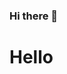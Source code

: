 ### Hi there 👋
<h1> Hello </h1> 
<!--
**KIRITAONLINE/KIRITAONLINE** is a ✨ _special_ ✨ repository because its `README.md` (this file) appears on your GitHub profile.

Here are some ideas to get you started:![ahora](https://github.com/KIRITAONLINE/KIRITAONLINE/assets/156240646/349d7f71-2e9f-401c-9dde-beec021dc2a6)


- 🔭 
- 🌱 I’m currently learning ...
- 👯 I’m looking to collaborate on ...
- 🤔 I’m looking for help with ...
- 💬 Ask me about ...
- 📫 
- 😄 .
- ⚡ 
-->
